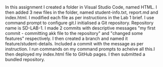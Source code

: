In this assignment I created a folder in Visual Studio Code, named HTML. I then added 3 new files in the folder, named student-info.txt, report.md and index.html. I modified each file as per instructions in the Lab 1 brief. I use command prompt to configure git.I initialised a Git repository. Repository name is SD-LAB-1. I made 2 commits with descriptive messages "my first commit - committing akk file to the repository" and "changed some features" respectively. I then created a branch and named it feature/student-details. Included a commit with the message as per instruction. I run commands on my command prompts to acheive all this.I then deployed my index.html file to GitHub pages. I then submitted a bundled repository.